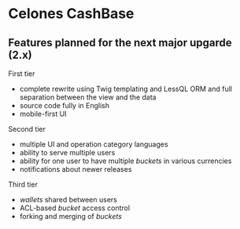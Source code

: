 Celones CashBase
================

Features planned for the next major upgarde (2.x)
-------------------------------------------------
First tier
- complete rewrite using Twig templating and LessQL ORM and full separation between the view and the data
- source code fully in English
- mobile-first UI

Second tier
- multiple UI and operation category languages
- ability to serve multiple users
- ability for one user to have multiple _buckets_ in various currencies
- notifications about newer releases

Third tier
- _wallets_ shared between users
- ACL-based _bucket_ access control
- forking and merging of _buckets_
